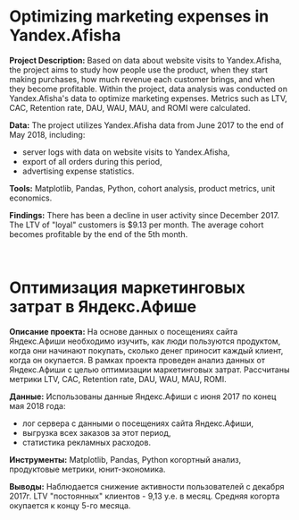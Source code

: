 # Optimizing marketing expenses in Yandex.Afisha
**Project Description:** Based on data about website visits to Yandex.Afisha, the project aims to study how people use the product, when they start making purchases, how much revenue each customer brings, and when they become profitable. Within the project, data analysis was conducted on Yandex.Afisha's data to optimize marketing expenses. Metrics such as LTV, CAC, Retention rate, DAU, WAU, MAU, and ROMI were calculated.

**Data:** The project utilizes Yandex.Afisha data from June 2017 to the end of May 2018, including:
- server logs with data on website visits to Yandex.Afisha,
- export of all orders during this period,
- advertising expense statistics.

**Tools:** Matplotlib, Pandas, Python, cohort analysis, product metrics, unit economics.

**Findings:** There has been a decline in user activity since December 2017. The LTV of "loyal" customers is $9.13 per month. The average cohort becomes profitable by the end of the 5th month.

<br>

# Оптимизация маркетинговых затрат в Яндекс.Афише

**Описание проекта:** На основе данных о посещениях сайта Яндекс.Афиши необходимо изучить, как люди пользуются продуктом, когда они начинают покупать, сколько денег приносит каждый клиент, когда он окупается. В рамках проекта проведен анализ данных от Яндекс.Афиши с целью оптимизации маркетинговых затрат. Рассчитаны метрики LTV, CAC, Retention rate, DAU, WAU, MAU, ROMI.

**Данные:** Использованы данные Яндекс.Афиши с июня 2017 по конец мая 2018 года:
- лог сервера с данными о посещениях сайта Яндекс.Афиши,
- выгрузка всех заказов за этот период,
- статистика рекламных расходов.

**Инструменты:** Matplotlib, Pandas, Python когортный анализ, продуктовые метрики, юнит-экономика.

**Выводы:** Наблюдается снижение активности пользователей с декабря 2017г. LTV "постоянных" клиентов - 9,13 у.е. в месяц. Средняя когорта окупается к концу 5-го месяца.
